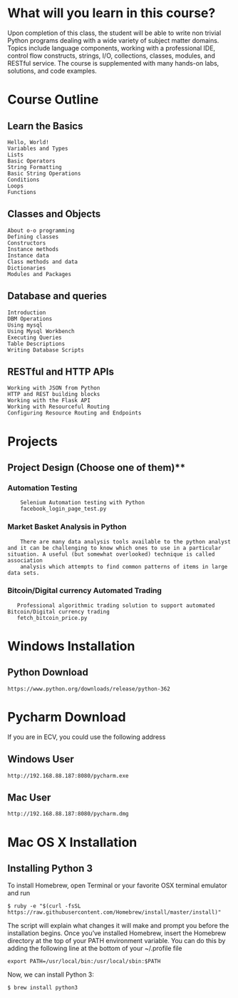 # What will you learn in this course?

 Upon completion of this class, the student will be able to write non trivial Python programs dealing with a wide variety of subject matter domains. Topics include language components, working with a professional IDE,
 control flow constructs, strings, I/O, collections, classes, modules, and RESTful service. 
 The course is supplemented with many hands-on labs, solutions, and code examples.
    
# Course Outline

## Learn the Basics

    Hello, World!
    Variables and Types
    Lists
    Basic Operators
    String Formatting
    Basic String Operations
    Conditions
    Loops
    Functions
## Classes and Objects
    About o-o programming
    Defining classes
    Constructors
    Instance methods
    Instance data 
    Class methods and data
    Dictionaries
    Modules and Packages
## Database and queries

    Introduction
    DBM Operations
    Using mysql
    Using Mysql Workbench
    Executing Queries
    Table Descriptions
    Writing Database Scripts
 
## RESTful and HTTP APIs

    Working with JSON from Python
    HTTP and REST building blocks
    Working with the Flask API
    Working with Resourceful Routing
    Configuring Resource Routing and Endpoints

    
# Projects
## Project Design (Choose one of them)**

   ### Automation Testing
        Selenium Automation testing with Python
        facebook_login_page_test.py
    
   ### Market Basket Analysis in Python 
        There are many data analysis tools available to the python analyst and it can be challenging to know which ones to use in a particular situation. A useful (but somewhat overlooked) technique is called association 
        analysis which attempts to find common patterns of items in large data sets.
    
   ### Bitcoin/Digital currency Automated Trading  
       Professional algorithmic trading solution to support automated Bitcoin/Digital currency trading
       fetch_bitcoin_price.py

# Windows Installation 
## Python Download

`https://www.python.org/downloads/release/python-362`

# Pycharm Download 

If you are in ECV, you could use the following address

## Windows User

`http://192.168.88.187:8080/pycharm.exe`

## Mac User

`http://192.168.88.187:8080/pycharm.dmg`

#  Mac OS X Installation

## Installing Python 3

To install Homebrew, open Terminal or your favorite OSX terminal emulator and run

`$ ruby -e "$(curl -fsSL https://raw.githubusercontent.com/Homebrew/install/master/install)"`

The script will explain what changes it will make and prompt you before the installation begins. Once you’ve installed Homebrew, insert the Homebrew directory at the top of your PATH environment variable. You can do this by adding the following line at the bottom of your ~/.profile file

`export PATH=/usr/local/bin:/usr/local/sbin:$PATH`

Now, we can install Python 3:

`$ brew install python3`

